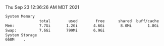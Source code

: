 Thu Sep 23 12:36:26 AM MDT 2021
```bash
System Memory
               total        used        free      shared  buff/cache   available
Mem:           7.7Gi       1.2Gi       4.6Gi       8.0Mi       1.8Gi       6.2Gi
Swap:          7.6Gi       799Mi       6.9Gi
System Storage
668M	.
```
